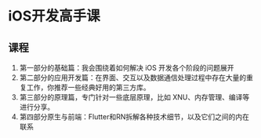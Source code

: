 # iOS开发高手课
## 课程

1. 第一部分的基础篇：我会围绕着如何解决 iOS 开发各个阶段的问题展开
2. 第二部分的应用开发篇：在界面、交互以及数据通信处理过程中存在大量的重复工作，你推荐一些经典好用的第三方库。
3. 第三部分的原理篇，专门针对一些底层原理，比如 XNU、内存管理、编译等进行分享。
4. 第四部分原生与前端：Flutter和RN拆解各种技术细节，以及它们之间的内在联系
